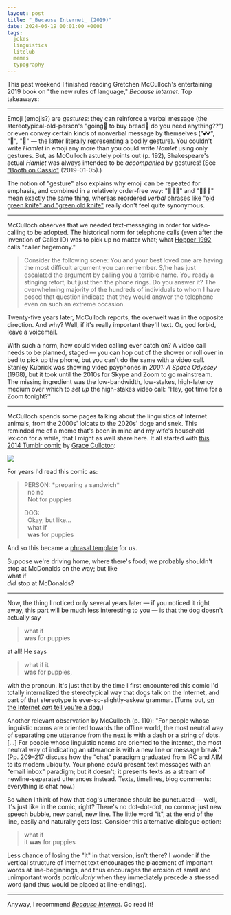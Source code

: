 ```yaml
---
layout: post
title: "_Because Internet_ (2019)"
date: 2024-06-19 00:01:00 +0000
tags:
  jokes
  linguistics
  litclub
  memes
  typography
---
```


This past weekend I finished reading Gretchen McCulloch's
entertaining 2019 book on "the new rules of language," _Because Internet_.
Top takeaways:

---

Emoji (emojis?) are _gestures_: they can reinforce a verbal message
(the stereotypical-old-person's "going🚗 to buy bread🍞 do you need anything??")
or even convey certain kinds of nonverbal message by themselves
("💕💕", "🎉", "🙏" — the latter literally representing a bodily gesture).
You couldn't write _Hamlet_ in emoji any more than you could write _Hamlet_
using only gestures. But, as McCulloch astutely points out (p. 192),
Shakespeare's actual _Hamlet_ was always intended to be _accompanied_ by gestures!
(See ["Booth on Cassio"](/blog/2019/01/05/booth-on-cassio/) (2019-01-05).)

The notion of "gesture" also explains why emoji can be repeated for emphasis,
and combined in a relatively order-free way: "🎊🎆🥂" and "🥂🎊🎆" mean exactly
the same thing, whereas reordered *verbal* phrases like
["old green knife" and "green old knife"](/blog/2021/04/03/static-constexpr-whittling-knife/)
really don't feel quite synonymous.

---

McCulloch observes that we needed text-messaging in order for video-calling to
be adopted. The historical norm for telephone calls (even after the invention of Caller ID)
was to pick up no matter what; what [Hopper 1992](https://archive.org/details/telephoneconvers00hopp/page/199/mode/1up)
calls "caller hegemony."

> Consider the following scene: You and your best loved one are having the
> most difficult argument you can remember. S/he has just escalated the
> argument by calling you a terrible name. You ready a stinging retort,
> but just then the phone rings. Do you answer it? The overwhelming majority
> of the hundreds of individuals to whom I have posed that question indicate
> that they would answer the telephone even on such an extreme occasion.

Twenty-five years later, McCulloch reports, the overwelt was in the
opposite direction. And why? Well, if it's really important they'll text.
Or, god forbid, leave a voicemail.

With such a norm, how could video calling ever catch on? A video call needs to
be planned, staged — you can hop out of the shower or roll over in bed to pick
up the phone, but you can't do the same with a video call. Stanley Kubrick
was showing video payphones in _2001: A Space Odyssey_ (1968), but it took
until the 2010s for Skype and Zoom to go mainstream. The missing ingredient
was the low-bandwidth, low-stakes, high-latency medium over which to _set up_
the high-stakes video call: "Hey, got time for a Zoom tonight?"

---

McCulloch spends some pages talking about the linguistics of Internet animals,
from the 2000s' lolcats to the 2020s' doge and snek. This reminded me of a meme
that's been in mine and my wife's household lexicon for a while, that I might as well share
here. It all started with [this 2014 Tumblr comic](https://yellowcomics.tumblr.com/post/98850504007/not-for-puppies-support-me-on-patreon)
by [Grace Culloton](https://sundog.lol/):

![](/blog/images/2024-06-19-not-for-puppies.png)

For years I'd read this comic as:

> PERSON: \*preparing a sandwich\*<br>
> &nbsp; no no<br>
> &nbsp; Not for puppies
>
> DOG:<br>
> &nbsp; Okay, but like...<br>
> &nbsp; what if<br>
> &nbsp; <b>was</b> for puppies

And so this became a [phrasal template](https://en.wikipedia.org/wiki/Phrasal_template) for us.

Suppose we're driving home, where there's food; we probably shouldn't stop at McDonalds on the way; but like<br>
what if<br>
*did* stop at McDonalds?

---

Now, the thing I noticed only several years later — if you noticed it right away, this
part will be much less interesting to you — is that the dog doesn't actually say

> what if<br>
> <b>was</b> for puppies

at all! He says

> what if it<br>
> <b>was</b> for puppies,

with the pronoun. It's just that by the time I first encountered this comic I'd totally
internalized the stereotypical way that dogs talk on the Internet, and part of that
stereotype is ever-so-slightly-askew grammar. (Turns out, [on the Internet *can* tell
you're a dog.](https://en.wikipedia.org/wiki/On_the_Internet,_nobody_knows_you%27re_a_dog))

Another relevant observation by McCulloch (p. 110):
"For people whose linguistic
norms are oriented towards the offline world, the most neutral way of separating 
one utterance from the next is with a dash or a string of dots. [...]
For people whose linguistic norms are oriented to the internet, the most
neutral way of indicating an utterance is with a new line or message break."
(Pp.&nbsp;209–217 discuss how the "chat" paradigm graduated from IRC and AIM to
its modern ubiquity. Your phone *could* present text messages with an
"email inbox" paradigm; but it doesn't; it presents texts as a stream of newline-separated
utterances instead. Texts, timelines, blog comments: everything is chat now.)

So when I think of how that dog's utterance should be punctuated — well, it's just
like in the comic, right? There's no dot-dot-dot, no comma; just new speech bubble,
new panel, new line. The little word "it", at the end of the line, easily and naturally
gets lost. Consider this alternative dialogue option:

> what if<br>
> it <b>was</b> for puppies

Less chance of losing the "it" in that version, isn't there? I wonder if the
vertical structure of internet text encourages the placement of important words
at line-beginnings, and thus encourages the erosion of small and unimportant words
*particularly* when they immediately precede a stressed word (and thus would be
placed at line-endings).

---

Anyway, I recommend [_Because Internet_](https://amzn.to/3xnWcST). Go read it!
